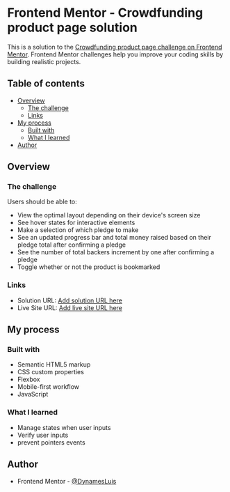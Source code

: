 # Frontend Mentor - Crowdfunding product page solution

This is a solution to the [Crowdfunding product page challenge on Frontend Mentor](https://www.frontendmentor.io/challenges/crowdfunding-product-page-7uvcZe7ZR). Frontend Mentor challenges help you improve your coding skills by building realistic projects. 

## Table of contents

- [Overview](#overview)
  - [The challenge](#the-challenge)
  - [Links](#links)
- [My process](#my-process)
  - [Built with](#built-with)
  - [What I learned](#what-i-learned)
- [Author](#author)

## Overview

### The challenge

Users should be able to:

- View the optimal layout depending on their device's screen size
- See hover states for interactive elements
- Make a selection of which pledge to make
- See an updated progress bar and total money raised based on their pledge total after confirming a pledge
- See the number of total backers increment by one after confirming a pledge
- Toggle whether or not the product is bookmarked

### Links

- Solution URL: [Add solution URL here](https://github.com/DynamesLuis/Crowdfunding-product-page-FM)
- Live Site URL: [Add live site URL here](https://dynamesluis.github.io/Crowdfunding-product-page-FM/)

## My process

### Built with

- Semantic HTML5 markup
- CSS custom properties
- Flexbox
- Mobile-first workflow
- JavaScript

### What I learned

- Manage states when user inputs
- Verify user inputs
- prevent pointers events

## Author

- Frontend Mentor - [@DynamesLuis](https://www.frontendmentor.io/profile/DynamesLuis)
